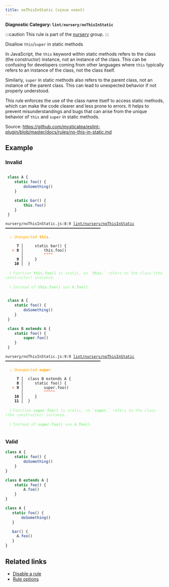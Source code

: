 ```yaml
---
title: noThisInStatic (since vnext)
---
```


**Diagnostic Category: `lint/nursery/noThisInStatic`**

:::caution
This rule is part of the [nursery](/linter/rules/#nursery) group.
:::

Disallow `this`/`super` in static methods

In JavaScript, the `this` keyword within static methods refers to the class (the constructor) instance,
not an instance of the class. This can be confusing for developers coming from other languages where
`this` typically refers to an instance of the class, not the class itself.

Similarly, `super` in static methods also refers to the parent class, not an instance of the parent class.
This can lead to unexpected behavior if not properly understood.

This rule enforces the use of the class name itself to access static methods,
which can make the code clearer and less prone to errors. It helps to prevent
misunderstandings and bugs that can arise from the unique behavior of `this` and `super` in static methods.

Source: https://github.com/mysticatea/eslint-plugin/blob/master/docs/rules/no-this-in-static.md

## Example

### Invalid

```jsx

 class A {
    static foo() {
        doSomething()
    }

    static bar() {
        this.foo()
    }
 }
```

<pre class="language-text"><code class="language-text">nursery/noThisInStatic.js:8:9 <a href="https://biomejs.dev/lint/rules/no-this-in-static">lint/nursery/noThisInStatic</a> ━━━━━━━━━━━━━━━━━━━━━━━━━━━━━━━━━━━━━━━━━━

<strong><span style="color: Orange;">  </span></strong><strong><span style="color: Orange;">⚠</span></strong> <span style="color: Orange;">Unexpected </span><span style="color: Orange;"><strong>this</strong></span><span style="color: Orange;">.</span>
  
     <strong>7 │ </strong>    static bar() {
   <strong><span style="color: Tomato;">&gt;</span></strong> <strong>8 │ </strong>        this.foo()
    <strong>   │ </strong>        <strong><span style="color: Tomato;">^</span></strong><strong><span style="color: Tomato;">^</span></strong><strong><span style="color: Tomato;">^</span></strong><strong><span style="color: Tomato;">^</span></strong>
     <strong>9 │ </strong>    }
    <strong>10 │ </strong> }
  
<strong><span style="color: lightgreen;">  </span></strong><strong><span style="color: lightgreen;">ℹ</span></strong> <span style="color: lightgreen;">Function </span><span style="color: lightgreen;"><strong>this.foo()</strong></span><span style="color: lightgreen;"> is static, so `</span><span style="color: lightgreen;"><strong>this.</strong></span><span style="color: lightgreen;">` refers to the class (the constructor) instance.</span>
  
<strong><span style="color: lightgreen;">  </span></strong><strong><span style="color: lightgreen;">ℹ</span></strong> <span style="color: lightgreen;">Instead of </span><span style="color: lightgreen;"><strong>this.foo()</strong></span><span style="color: lightgreen;"> use </span><span style="color: lightgreen;"><strong>A.foo()</strong></span><span style="color: lightgreen;">.</span>
  
</code></pre>

```jsx
 class A {
    static foo() {
        doSomething()
    }
 }

 class B extends A {
    static foo() {
        super.foo()
    }
 }
```

<pre class="language-text"><code class="language-text">nursery/noThisInStatic.js:9:9 <a href="https://biomejs.dev/lint/rules/no-this-in-static">lint/nursery/noThisInStatic</a> ━━━━━━━━━━━━━━━━━━━━━━━━━━━━━━━━━━━━━━━━━━

<strong><span style="color: Orange;">  </span></strong><strong><span style="color: Orange;">⚠</span></strong> <span style="color: Orange;">Unexpected </span><span style="color: Orange;"><strong>super</strong></span><span style="color: Orange;">.</span>
  
     <strong>7 │ </strong> class B extends A {
     <strong>8 │ </strong>    static foo() {
   <strong><span style="color: Tomato;">&gt;</span></strong> <strong>9 │ </strong>        super.foo()
    <strong>   │ </strong>        <strong><span style="color: Tomato;">^</span></strong><strong><span style="color: Tomato;">^</span></strong><strong><span style="color: Tomato;">^</span></strong><strong><span style="color: Tomato;">^</span></strong><strong><span style="color: Tomato;">^</span></strong>
    <strong>10 │ </strong>    }
    <strong>11 │ </strong> }
  
<strong><span style="color: lightgreen;">  </span></strong><strong><span style="color: lightgreen;">ℹ</span></strong> <span style="color: lightgreen;">Function </span><span style="color: lightgreen;"><strong>super.foo()</strong></span><span style="color: lightgreen;"> is static, so `</span><span style="color: lightgreen;"><strong>super.</strong></span><span style="color: lightgreen;">` refers to the class (the constructor) instance.</span>
  
<strong><span style="color: lightgreen;">  </span></strong><strong><span style="color: lightgreen;">ℹ</span></strong> <span style="color: lightgreen;">Instead of </span><span style="color: lightgreen;"><strong>super.foo()</strong></span><span style="color: lightgreen;"> use </span><span style="color: lightgreen;"><strong>A.foo()</strong></span><span style="color: lightgreen;">.</span>
  
</code></pre>

### Valid

```jsx
class A {
    static foo() {
        doSomething()
    }
}

class B extends A {
    static foo() {
        A.foo()
    }
}
```

```jsx
class A {
   static foo() {
       doSomething()
   }

   bar() {
     A.foo()
   }
}
```

## Related links

- [Disable a rule](/linter/#disable-a-lint-rule)
- [Rule options](/linter/#rule-options)
